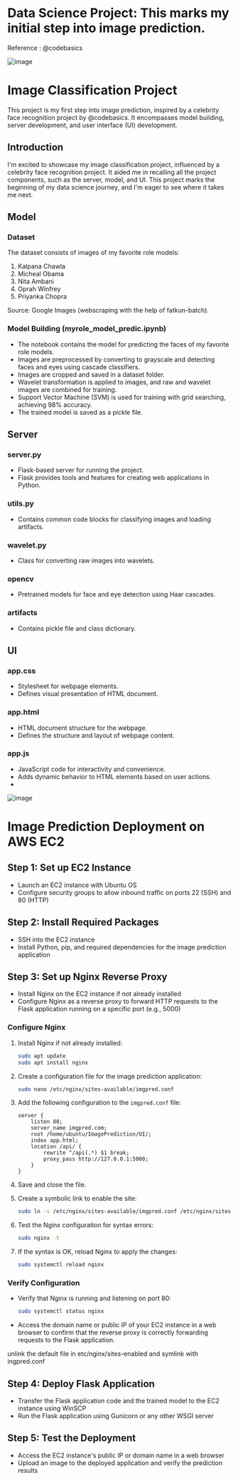 #  Data Science Project: This marks my initial step into image prediction.
Reference : @codebasics


![image](https://github.com/jiyamaryjoseph/Image-Prediction/assets/83010684/6ea792c5-7a24-4d7a-aab8-b9814ba6f088)

# Image Classification Project

This project is my first step into image prediction, inspired by a celebrity face recognition project by @codebasics. It encompasses model building, server development, and user interface (UI) development.

## Introduction

I'm excited to showcase my image classification project, influenced by a celebrity face recognition project. It aided me in recalling all the project components, such as the server, model, and UI. This project marks the beginning of my data science journey, and I'm eager to see where it takes me next.

## Model

### Dataset
The dataset consists of images of my favorite role models:
1. Kalpana Chawla
2. Micheal Obama
3. Nita Ambani
4. Oprah Winfrey
5. Priyanka Chopra

Source: Google Images (webscraping with the help of fatkun-batch).

### Model Building (myrole_model_predic.ipynb)
- The notebook contains the model for predicting the faces of my favorite role models.
- Images are preprocessed by converting to grayscale and detecting faces and eyes using cascade classifiers.
- Images are cropped and saved in a dataset folder.
- Wavelet transformation is applied to images, and raw and wavelet images are combined for training.
- Support Vector Machine (SVM) is used for training with grid searching, achieving 98% accuracy.
- The trained model is saved as a pickle file.

## Server

### server.py
- Flask-based server for running the project.
- Flask provides tools and features for creating web applications in Python.

### utils.py
- Contains common code blocks for classifying images and loading artifacts.

### wavelet.py
- Class for converting raw images into wavelets.

### opencv
- Pretrained models for face and eye detection using Haar cascades.

### artifacts
- Contains pickle file and class dictionary.

## UI

### app.css
- Stylesheet for webpage elements.
- Defines visual presentation of HTML document.

### app.html
- HTML document structure for the webpage.
- Defines the structure and layout of webpage content.

### app.js
- JavaScript code for interactivity and convenience.
- Adds dynamic behavior to HTML elements based on user actions.
- 
![image](https://github.com/jiyamaryjoseph/Laptop-Price-Prediction/assets/83010684/c5950a93-7011-486c-a0ad-00541c4b9d60)

# Image Prediction Deployment on AWS EC2



## Step 1: Set up EC2 Instance
- Launch an EC2 instance with Ubuntu OS
- Configure security groups to allow inbound traffic on ports 22 (SSH) and 80 (HTTP)

## Step 2: Install Required Packages
- SSH into the EC2 instance
- Install Python, pip, and required dependencies for the image prediction application

## Step 3: Set up Nginx Reverse Proxy
- Install Nginx on the EC2 instance if not already installed
- Configure Nginx as a reverse proxy to forward HTTP requests to the Flask application running on a specific port (e.g., 5000)

### Configure Nginx
1. Install Nginx if not already installed:
    ```bash
    sudo apt update
    sudo apt install nginx
    ```

2. Create a configuration file for the image prediction application:
    ```bash
    sudo nano /etc/nginx/sites-available/imgpred.conf
    ```

3. Add the following configuration to the `imgpred.conf` file:
    ```nginx
    server {
        listen 80;
        server_name imgpred.com;
        root /home/ubuntu/ImagePrediction/UI/;
        index app.html;
        location /api/ {
            rewrite ^/api(.*) $1 break;
            proxy_pass http://127.0.0.1:5000;
        }
    }
    ```

4. Save and close the file.

5. Create a symbolic link to enable the site:
    ```bash
    sudo ln -s /etc/nginx/sites-available/imgpred.conf /etc/nginx/sites-enabled/
    ```

6. Test the Nginx configuration for syntax errors:
    ```bash
    sudo nginx -t
    ```

7. If the syntax is OK, reload Nginx to apply the changes:
    ```bash
    sudo systemctl reload nginx
    ```

### Verify Configuration
- Verify that Nginx is running and listening on port 80:
    ```bash
    sudo systemctl status nginx
    ```
- Access the domain name or public IP of your EC2 instance in a web browser to confirm that the reverse proxy is correctly forwarding requests to the Flask application.

unlink the default file in etc/nginx/sites-enabled and symlink with ingpred.conf
## Step 4: Deploy Flask Application
- Transfer the Flask application code and the trained model to the EC2 instance using WinSCP
- Run the Flask application using Gunicorn or any other WSGI server

## Step 5: Test the Deployment
- Access the EC2 instance's public IP or domain name in a web browser
- Upload an image to the deployed application and verify the prediction results


                    
                    
                    
                    
                    
                    
              
              
              


       


